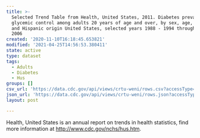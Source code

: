 ```yaml
---
title: >-
  Selected Trend Table from Health, United States, 2011. Diabetes prevalence and
  glycemic control among adults 20 years of age and over, by sex, age, and race
  and Hispanic origin United States, selected years 1988 - 1994 through 2003 -
  2006
created: '2020-11-10T16:18:45.653821'
modified: '2021-04-25T14:56:53.380411'
state: active
type: dataset
tags:
  - Adults
  - Diabetes
  - Hus
groups: []
csv_url: 'https://data.cdc.gov/api/views/crtu-weni/rows.csv?accessType=DOWNLOAD'
json_url: 'https://data.cdc.gov/api/views/crtu-weni/rows.json?accessType=DOWNLOAD'
layout: post

---
```

Health, United States is an annual report on trends in health statistics, find more information at http://www.cdc.gov/nchs/hus.htm.
